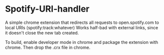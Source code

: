 Spotify-URI-handler
===================

A simple chrome extension that redirects all requests to open.spotify.com to local URIs (spotify:track:whatever)
Works half-bad with external links, since it doesn't close the new tab created.

To build, enable developer mode in chrome and package the extension with chrome. Then drop the .crx file in chrome.
